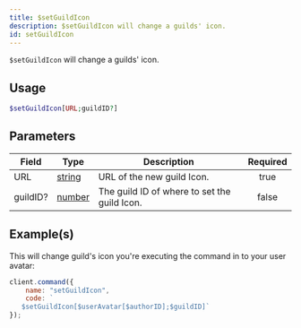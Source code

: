 ```yaml
---
title: $setGuildIcon
description: $setGuildIcon will change a guilds' icon.
id: setGuildIcon
---
```


`$setGuildIcon` will change a guilds' icon.

## Usage

```php
$setGuildIcon[URL;guildID?]
```

## Parameters

| Field    | Type                                                                                              | Description                                  | Required |
| -------- | ------------------------------------------------------------------------------------------------- | -------------------------------------------- | :------: |
| URL      | [string](https://developer.mozilla.org/en-US/docs/Web/JavaScript/Reference/Global_Objects/String) | URL of the new guild Icon.                   |   true   |
| guildID? | [number](https://developer.mozilla.org/en-US/docs/Web/JavaScript/Reference/Global_Objects/Number) | The guild ID of where to set the guild Icon. |  false   |

## Example(s)

This will change guild's icon you're executing the command in to your user avatar:

```javascript
client.command({
    name: "setGuildIcon",
    code: `
   $setGuildIcon[$userAvatar[$authorID];$guildID]`
});
```
